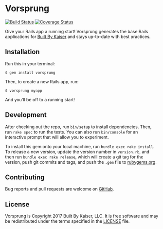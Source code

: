 # Vorsprung
[![Build Status](https://travis-ci.org/builtbykaiser/vorsprung.svg?branch=master)](https://travis-ci.org/builtbykaiser/vorsprung) [![Coverage Status](https://coveralls.io/repos/github/builtbykaiser/vorsprung/badge.svg?branch=master)](https://coveralls.io/github/builtbykaiser/vorsprung?branch=master)

Give your Rails app a running start! Vorsprung generates the base Rails applications for [Built By Kaiser](http://www.builtbykaiser.com) and stays up-to-date with best practices.

## Installation

Run this in your terminal:

```shell
$ gem install vorsprung
```

Then, to create a new Rails app, run:

```shell
$ vorsprung myapp
```

And you'll be off to a running start!

## Development

After checking out the repo, run `bin/setup` to install dependencies. Then, run `rake spec` to run the tests. You can also run `bin/console` for an interactive prompt that will allow you to experiment.

To install this gem onto your local machine, run `bundle exec rake install`. To release a new version, update the version number in `version.rb`, and then run `bundle exec rake release`, which will create a git tag for the version, push git commits and tags, and push the `.gem` file to [rubygems.org](https://rubygems.org).

## Contributing

Bug reports and pull requests are welcome on [GitHub](https://github.com/builtbykaiser/vorsprung).

## License

Vorsprung is Copyright 2017 Built By Kaiser, LLC. It is free software and may be redistributed under the terms specified in the [LICENSE] file.

[LICENSE]: LICENSE
